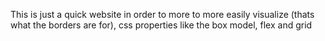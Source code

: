 This is just a quick website in order to more to more easily visualize (thats what the borders are for), css properties like the box model, flex and grid
